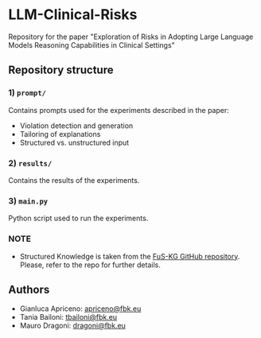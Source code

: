 # LLM-Clinical-Risks
Repository for the paper "Exploration of Risks in Adopting Large Language Models Reasoning Capabilities in Clinical Settings"

## Repository structure

### 1) `prompt/`
Contains prompts used for the experiments described in the paper:
- Violation detection and generation
- Tailoring of explanations
- Structured vs. unstructured input
### 2) `results/`
Contains the results of the experiments.
### 3) `main.py`
Python script used to run the experiments.


### NOTE 
- Structured Knowledge is taken from the [FuS-KG GitHub repository](https://github.com/IDA-FBK/FuS-KG). Please, refer to the repo for further details.
  
## Authors
- Gianluca Apriceno: apriceno@fbk.eu
- Tania Bailoni: tbailoni@fbk.eu
- Mauro Dragoni: dragoni@fbk.eu
